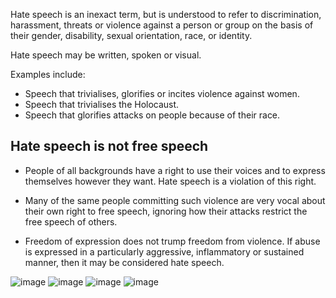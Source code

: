 [Title]: # (Hate speech)
[Order]: # (0)

Hate speech is an inexact term, but is understood to refer to discrimination, harassment, threats or violence against a person or group on the basis of their gender, disability, sexual orientation, race, or identity. 

Hate speech may be written, spoken or visual.

Examples include:

*	Speech that trivialises, glorifies or incites violence against women. 
*	Speech that trivialises the Holocaust. 
*	Speech that glorifies attacks on people because of their race.

## Hate speech is not free speech

*	People of all backgrounds have a right to use their voices and to express themselves however they want. Hate speech is a violation of this right. 

*	Many of the same people committing such violence are very vocal about their own right to free speech, ignoring how their attacks restrict the free speech of others. 

*	Freedom of expression does not trump freedom from violence. If abuse is expressed in a particularly aggressive, inflammatory or sustained manner, then it may be considered hate speech.

![image](hatespeech-1.png)
![image](hatespeech-2.png)
![image](hatespeech-3.png)
![image](hatespeech-4.png)
